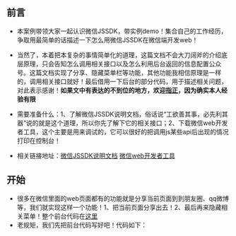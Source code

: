 ## 前言

* 本案例带领大家一起认识微信JSSDK，带实例demo！集合自己的工作经历，争取用最简单的话描述一下怎么用微信JSSDK在微信端开发web！

* 当然了，本着把本复杂的事情简单化的道理，这篇文档不会大刀阔斧的介绍底层原理，只会告知怎么调用相关接口以及怎么利用后台返回的信息配置公众号。这篇文档实现了分享、隐藏菜单栏等功能，其他功能我相信原理是一样的，调用相关接口就好！最后借用一下后台的部分代码，用于描述相关问题，对此表示感谢！**如果文中有表达的不到位的地方，欢迎[指正](https://github.com/woai30231/webDevDetails/issues)，因为确实本人经验有限**

* 需要准备什么：1、了解微信JSSDK说明文档，俗话说“工欲善其事，必先利其器”说的就是这个道理，所以你先了解下它的相关接口；2、下载微信web开发者工具，这个主要是用来调试的，它可以很好的把调用js某些api后出现的情况打印在控制台！

* 相关链接地址：[微信JSSDK说明文档](https://mp.weixin.qq.com/wiki/7/aaa137b55fb2e0456bf8dd9148dd613f.html#.E6.AD.A5.E9.AA.A4.E5.9B.9B.EF.BC.9A.E9.80.9A.E8.BF.87ready.E6.8E.A5.E5.8F.A3.E5.A4.84.E7.90.86.E6.88.90.E5.8A.9F.E9.AA.8C.E8.AF.81) [微信web开发者工具](https://mp.weixin.qq.com/wiki/10/e5f772f4521da17fa0d7304f68b97d7e.html)

## 开始

* 很多在微信里面的web页面都有的功能就是分享当前页面到到朋友圈、qq微博等，我们就实现这样一个功能！1、把当前页面分享出去！2、最后再来隐藏相关菜单！整个前台代码在[这里]()
* 老规矩，我们先把前台代码写好吧！代码如下：

```html
```